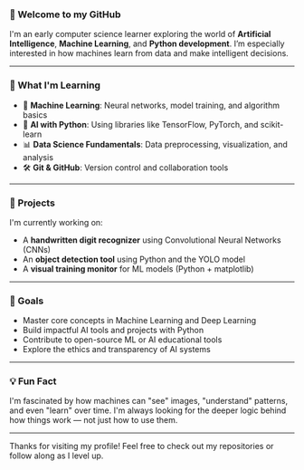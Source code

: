 ### 👋 Welcome to my GitHub

I'm an early computer science learner exploring the world of **Artificial Intelligence**, **Machine Learning**, and **Python development**. I’m especially interested in how machines learn from data and make intelligent decisions.

---

### 🔧 What I'm Learning
- 🧠 **Machine Learning**: Neural networks, model training, and algorithm basics
- 🤖 **AI with Python**: Using libraries like TensorFlow, PyTorch, and scikit-learn
- 📊 **Data Science Fundamentals**: Data preprocessing, visualization, and analysis
- 🛠️ **Git & GitHub**: Version control and collaboration tools

---

### 🚧 Projects
I'm currently working on:
- A **handwritten digit recognizer** using Convolutional Neural Networks (CNNs)
- An **object detection tool** using Python and the YOLO model
- A **visual training monitor** for ML models (Python + matplotlib)

---

### 🎯 Goals
- Master core concepts in Machine Learning and Deep Learning
- Build impactful AI tools and projects with Python
- Contribute to open-source ML or AI educational tools
- Explore the ethics and transparency of AI systems

---

### 💡 Fun Fact
I'm fascinated by how machines can "see" images, "understand" patterns, and even "learn" over time. I'm always looking for the deeper logic behind how things work — not just how to use them.

---

Thanks for visiting my profile! Feel free to check out my repositories or follow along as I level up.


